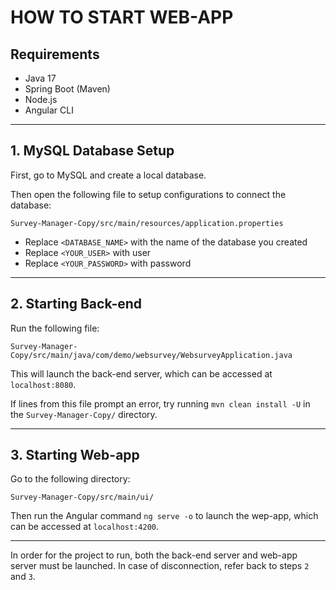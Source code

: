 # HOW TO START WEB-APP

## Requirements

- Java 17
- Spring Boot (Maven)
- Node.js
- Angular CLI

---

## 1. MySQL Database Setup

First, go to MySQL and create a local database.

Then open the following file to setup configurations to connect the database:

	Survey-Manager-Copy/src/main/resources/application.properties

- Replace `<DATABASE_NAME>` with the name of the database you created
- Replace `<YOUR_USER>` with user
- Replace `<YOUR_PASSWORD>` with password

---

## 2. Starting Back-end

Run the following file:

	Survey-Manager-Copy/src/main/java/com/demo/websurvey/WebsurveyApplication.java

This will launch the back-end server, which can be accessed at `localhost:8080`.

If lines from this file prompt an error, try running `mvn clean install -U` in the `Survey-Manager-Copy/` directory.

---

## 3. Starting Web-app

Go to the following directory:

	Survey-Manager-Copy/src/main/ui/

Then run the Angular command `ng serve -o` to launch the wep-app, which can be accessed at `localhost:4200`.

---

In order for the project to run, both the back-end server and web-app server must be launched. In case of disconnection, refer back to steps `2` and `3`.